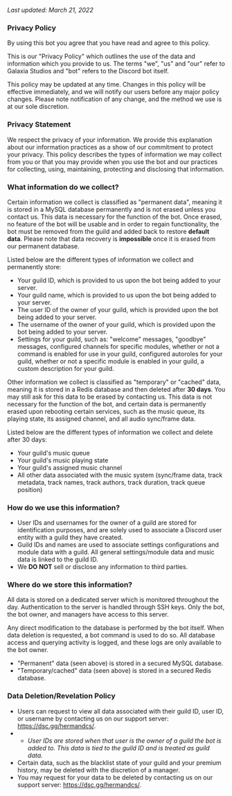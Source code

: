 *Last updated: March 21, 2022*
### Privacy Policy

By using this bot you agree that you have read and agree to this policy.

This is our "Privacy Policy" which outlines the use of the data and information which you provide to us. The terms "we", "us" and "our" refer to Galaxia Studios and "bot" refers to the Discord bot itself.

This policy may be updated at any time. Changes in this policy will be effective immediately, and we will notify our users before any major policy changes. Please note notification of any change, and the method we use is at our sole discretion.

### Privacy Statement

We respect the privacy of your information. We provide this explanation about our information practices as a show of our commitment to protect your privacy. This policy describes the types of information we may collect from you or that you may provide when you use the bot and our practices for collecting, using, maintaining, protecting and disclosing that information.

### What information do we collect?

Certain information we collect is classified as "permanent data", meaning it is stored in a MySQL database permanently and is not erased unless you contact us. This data is necessary for the function of the bot. Once erased, no feature of the bot will be usable and in order to regain functionality, the bot must be removed from the guild and added back to restore __default data__. Please note that data recovery is **impossible** once it is erased from our permanent database.

Listed below are the different types of information we collect and permanently store:

- Your guild ID, which is provided to us upon the bot being added to your server.
- Your guild name, which is provided to us upon the bot being added to your server.
- The user ID of the owner of your guild, which is provided upon the bot being added to your server.
- The username of the owner of your guild, which is provided upon the bot being added to your server.
- Settings for your guild, such as: "welcome" messages, "goodbye" messages, configured channels for specific modules, whether or not a command is enabled for use in your guild, configured autoroles for your guild, whether or not a specific module is enabled in your guild, a custom description for your guild.

Other information we collect is classified as "temporary" or "cached" data, meaning it is stored in a Redis database and then deleted after **30 days**. You may still ask for this data to be erased by contacting us. This data is not necessary for the function of the bot, and certain data is permanently erased upon rebooting certain services, such as the music queue, its playing state, its assigned channel, and all audio sync/frame data.

Listed below are the different types of information we collect and delete after 30 days:

- Your guild's music queue
- Your guild's music playing state
- Your guild's assigned music channel
- All other data associated with the music system (sync/frame data, track metadata, track names, track authors, track duration, track queue position)

### How do we use this information?

- User IDs and usernames for the owner of a guild are stored for identification purposes, and are solely used to associate a Discord user entity with a guild they have created.
- Guild IDs and names are used to associate settings configurations and module data with a guild. All general settings/module data and music data is linked to the guild ID.
- We **DO NOT** sell or disclose any information to third parties.

### Where do we store this information?

All data is stored on a dedicated server which is monitored throughout the day. Authentication to the server is handled through SSH keys. Only the bot, the bot owner, and managers have access to this server.

Any direct modification to the database is performed by the bot itself. When data deletion is requested, a bot command is used to do so. All database access and querying activity is logged, and these logs are only available to the bot owner.

- "Permanent" data (seen above) is stored in a secured MySQL database.
- "Temporary/cached" data (seen above) is stored in a secured Redis database.

### Data Deletion/Revelation Policy

- Users can request to view all data associated with their guild ID, user ID, or username by contacting us on our support server: https://dsc.gg/hermandcs/.
- * *User IDs are stored when that user is the owner of a guild the bot is added to. This data is tied to the guild ID and is treated as guild data.*
- Certain data, such as the blacklist state of your guild and your premium history, may be deleted with the discretion of a manager.
- You may request for your data to be deleted by contacting us on our support server: https://dsc.gg/hermandcs/.

